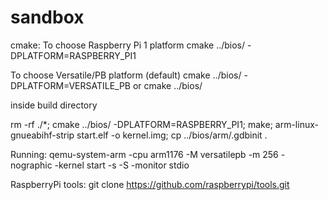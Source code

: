 # sandbox

cmake:
To choose Raspberry Pi 1 platform
cmake ../bios/ -DPLATFORM=RASPBERRY_PI1

To choose Versatile/PB platform (default)
cmake ../bios/ -DPLATFORM=VERSATILE_PB
or
cmake ../bios/

inside build directory

rm -rf ./*; cmake ../bios/ -DPLATFORM=RASPBERRY_PI1; make; arm-linux-gnueabihf-strip start.elf -o kernel.img; cp ../bios/arm/.gdbinit .

Running:
qemu-system-arm -cpu arm1176 -M versatilepb -m 256 -nographic -kernel start -s -S -monitor stdio

RaspberryPi tools:
git clone https://github.com/raspberrypi/tools.git